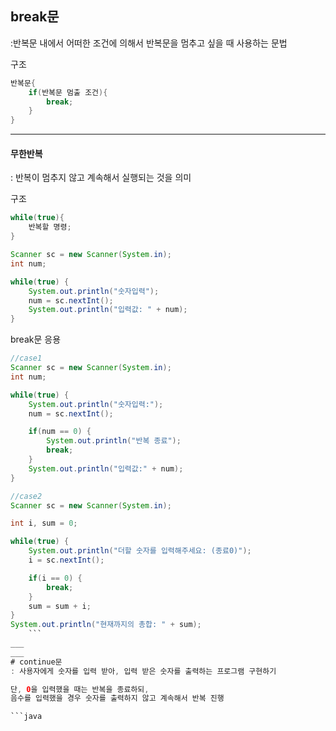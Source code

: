 ## break문
:반복문 내에서 어떠한 조건에 의해서 반복문을 멈추고 싶을 때 사용하는 문법

구조
```java
반복문{
	if(반복문 멈출 조건){
    	break;
    }
}
```
___
#### 무한반복
: 반복이 멈추지 않고 계속해서 실행되는 것을 의미

구조
```java
while(true){
	반복할 명령;
}
```
```java
Scanner sc = new Scanner(System.in);
int num;

while(true) {
	System.out.println("숫자입력");
	num = sc.nextInt();
	System.out.println("입력값: " + num);
}
```

break문 응용
```java
//case1
Scanner sc = new Scanner(System.in);
int num;

while(true) {
	System.out.println("숫자입력:");
	num = sc.nextInt();

	if(num == 0) {
		System.out.println("반복 종료");
		break;
	}
	System.out.println("입력값:" + num);
}
```

```java
//case2
Scanner sc = new Scanner(System.in);

int i, sum = 0;

while(true) {
	System.out.println("더할 숫자를 입력해주세요: (종료0)");
	i = sc.nextInt();

	if(i == 0) {
		break;
	}
	sum = sum + i;
}
System.out.println("현재까지의 총합: " + sum);
    ```
___
___
# continue문
: 사용자에게 숫자를 입력 받아, 입력 받은 숫자를 출력하는 프로그램 구현하기

단, 0을 입력했을 때는 반복을 종료하되,
음수를 입력했을 경우 숫자를 출력하지 않고 계속해서 반복 진행

```java
